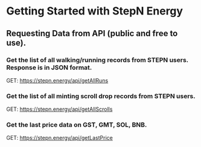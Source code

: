 # Getting Started with StepN Energy

## Requesting Data from API (public and free to use).

### Get the list of all walking/running records from STEPN users. Response is in JSON format.

GET: https://stepn.energy/api/getAllRuns

### Get the list of all minting scroll drop records from STEPN users.

GET: https://stepn.energy/api/getAllScrolls

### Get the last price data on GST, GMT, SOL, BNB.

GET: https://stepn.energy/api/getLastPrice